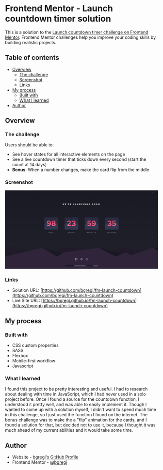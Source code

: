 # Frontend Mentor - Launch countdown timer solution

This is a solution to the [Launch countdown timer challenge on Frontend Mentor](https://www.frontendmentor.io/challenges/launch-countdown-timer-N0XkGfyz-). Frontend Mentor challenges help you improve your coding skills by building realistic projects. 

## Table of contents

- [Overview](#overview)
  - [The challenge](#the-challenge)
  - [Screenshot](#screenshot)
  - [Links](#links)
- [My process](#my-process)
  - [Built with](#built-with)
  - [What I learned](#what-i-learned)
- [Author](#author)


## Overview

### The challenge

Users should be able to:

- See hover states for all interactive elements on the page
- See a live countdown timer that ticks down every second (start the count at 14 days)
- **Bonus**: When a number changes, make the card flip from the middle

### Screenshot

![](./screenshot.png)

### Links

- Solution URL: [https://github.com/bgregi/fm-launch-countdown](https://github.com/bgregi/fm-launch-countdown)
- Live Site URL: [https://bgregi.github.io/fm-launch-countdown](https://bgregi.github.io/fm-launch-countdown)

## My process

### Built with

- CSS custom properties
- SASS
- Flexbox
- Mobile-first workflow
- Javascript

### What I learned

I found this project to be pretty interesting and useful. I had to research about dealing with time in JavaScript, which I had never used in a solo project before. Once I found a source for the countdown function, I understood it pretty well, and was able to easily implement it. Though I wanted to come up with a solution myself, I didn't want to spend much time in this challenge, so I just used the function I found on the internet. The bonus challenge was to make the a "flip" animation for the cards, and I found a solution for that, but decided not to use it, because I thought it was much ahead of my current abilities and it would take some time.

## Author

- Website - [bgregi's GitHub Profile](https://github.com/bgregi)
- Frontend Mentor - [@bgregi](https://www.frontendmentor.io/profile/bgregi)